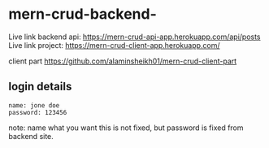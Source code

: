 # mern-crud-backend-

Live link backend api: https://mern-crud-api-app.herokuapp.com/api/posts
Live link project: https://mern-crud-client-app.herokuapp.com/


client part
https://github.com/alaminsheikh01/mern-crud-client-part


## login details
```
name: jone doe
password: 123456
```
note: name what you want this is not fixed, but password is fixed from backend site.
